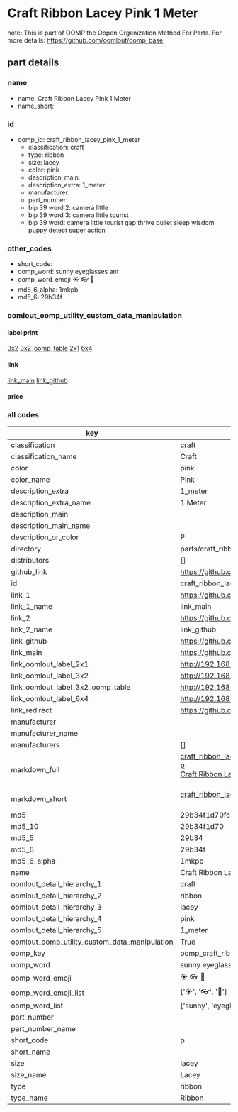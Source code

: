 # Craft Ribbon Lacey Pink 1 Meter  

note: This is part of OOMP the Oopen Organization Method For Parts. For more details: https://github.com/oomlout/oomp_base

##  part details
  







### name
* name: Craft Ribbon Lacey Pink 1 Meter
* name_short: 
### id
* oomp_id: craft_ribbon_lacey_pink_1_meter
  * classification: craft
  * type: ribbon
  * size: lacey
  * color: pink
  * description_main: 
  * description_extra: 1_meter
  * manufacturer: 
  * part_number: 
  * bip 39 word 2: camera little
  * bip 39 word 3: camera little tourist
  * bip 39 word: camera little tourist gap thrive bullet sleep wisdom puppy detect super action

### other_codes
* short_code: 
* oomp_word: sunny eyeglasses ant
* oomp_word_emoji :sunny: :eyeglasses: :ant:
* md5_6_alpha: 1mkpb
* md5_6: 29b34f






### oomlout_oomp_utility_custom_data_manipulation
#### label print
[3x2](http://192.168.1.245:1112/?label=oomp%201mkpb)
[3x2_oomp_table](http://192.168.1.108:1112/?label=oomp%201mkpb)
[2x1](http://192.168.1.242:1112/?label=oomp%201mkpb)
[6x4](http://192.168.1.55:1112/?label=oomp%201mkpb)    

#### link

[link_main](https://github.com/oomlout/oomlout_oomp_version_1_messy/tree/main/parts/craft_ribbon_lacey_pink_1_meter) [link_github](https://github.com/oomlout/oomlout_oomp_version_1_messy/tree/main/parts/craft_ribbon_lacey_pink_1_meter)                             

#### price







### all codes 
| key | value |  
| --- | --- |  
| classification | craft |  
| classification_name | Craft |  
| color | pink |  
| color_name | Pink |  
| description_extra | 1_meter |  
| description_extra_name | 1 Meter |  
| description_main |  |  
| description_main_name |  |  
| description_or_color | P  |  
| directory | parts/craft_ribbon_lacey_pink_1_meter |  
| distributors | [] |  
| github_link | https://github.com/oomlout/oomlout_oomp_part_src/tree/main/parts/craft_ribbon_lacey_pink_1_meter |  
| id | craft_ribbon_lacey_pink_1_meter |  
| link_1 | https://github.com/oomlout/oomlout_oomp_version_1_messy/tree/main/parts/craft_ribbon_lacey_pink_1_meter |  
| link_1_name | link_main |  
| link_2 | https://github.com/oomlout/oomlout_oomp_version_1_messy/tree/main/parts/craft_ribbon_lacey_pink_1_meter |  
| link_2_name | link_github |  
| link_github | https://github.com/oomlout/oomlout_oomp_version_1_messy/tree/main/parts/craft_ribbon_lacey_pink_1_meter |  
| link_main | https://github.com/oomlout/oomlout_oomp_version_1_messy/tree/main/parts/craft_ribbon_lacey_pink_1_meter |  
| link_oomlout_label_2x1 | http://192.168.1.242:1112/?label=oomp%201mkpb |  
| link_oomlout_label_3x2 | http://192.168.1.245:1112/?label=oomp%201mkpb |  
| link_oomlout_label_3x2_oomp_table | http://192.168.1.108:1112/?label=oomp%201mkpb |  
| link_oomlout_label_6x4 | http://192.168.1.55:1112/?label=oomp%201mkpb |  
| link_redirect | https://github.com/oomlout/oomlout_oomp_version_1_messy/tree/main/parts/craft_ribbon_lacey_pink_1_meter |  
| manufacturer |  |  
| manufacturer_name |  |  
| manufacturers | [] |  
| markdown_full | [craft_ribbon_lacey_pink_1_meter](none)<br>[p](none)<br>[Craft Ribbon Lacey Pink 1 Meter](none)<br><br> |  
| markdown_short | [craft_ribbon_lacey_pink_1_meter](none)<br><br> |  
| md5 | 29b34f1d70fc596478f095f5cbe0a105 |  
| md5_10 | 29b34f1d70 |  
| md5_5 | 29b34 |  
| md5_6 | 29b34f |  
| md5_6_alpha | 1mkpb |  
| name | Craft Ribbon Lacey Pink 1 Meter |  
| oomlout_detail_hierarchy_1 | craft |  
| oomlout_detail_hierarchy_2 | ribbon |  
| oomlout_detail_hierarchy_3 | lacey |  
| oomlout_detail_hierarchy_4 | pink |  
| oomlout_detail_hierarchy_5 | 1_meter |  
| oomlout_oomp_utility_custom_data_manipulation | True |  
| oomp_key | oomp_craft_ribbon_lacey_pink_1_meter |  
| oomp_word | sunny eyeglasses ant |  
| oomp_word_emoji | :sunny: :eyeglasses: :ant: |  
| oomp_word_emoji_list | [':sunny:', ':eyeglasses:', ':ant:'] |  
| oomp_word_list | ['sunny', 'eyeglasses', 'ant'] |  
| part_number |  |  
| part_number_name |  |  
| short_code | p |  
| short_name |  |  
| size | lacey |  
| size_name | Lacey |  
| type | ribbon |  
| type_name | Ribbon |  
